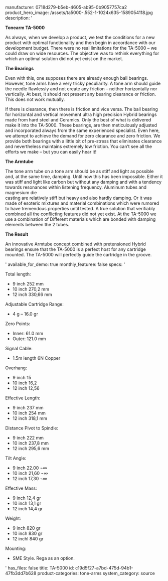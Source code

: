 manufacturer: 0718d279-b5eb-4605-ab95-0b9057757ca2
product_hero_image: /assets/ta5000-.552-1-1024x635-1589054118.jpg
description: '<p><strong>Tonearm TA-5000</strong></p><p>As always, when we develop a product, we test the conditions for a new product with optimal functionality and then begin in accordance with our development budget. There were no real limitations for the TA-5000 –&nbsp;we could draw on wide resources. The objective was to rethink everything for which an optimal solution did not yet exist on the market.</p><p><strong>The Bearings</strong></p><p>Even with this, one supposes there are already enough ball bearings. However, tone arms have a very tricky peculiarity. A tone arm should guide the needle flawlessly and not create any friction –&nbsp;neither horizontally nor vertically. At best, it should not present any bearing clearance or friction. This does not work mutually.</p><p>If there is clearance, then there is friction and vice versa. The ball bearing for horizontal and vertical movement&nbsp;ultra high precision Hybrid bearings made from hard steel and Ceramics. Only the best of what is delivered make it into the TA-5000. These bearings, are then meticulously adjusted and incorporated always from the same experienced specialist. Even here, we attempt to achieve the demand for zero clearance and zero friction. We provide both bearings with a little bit of pre-stress that eliminates clearance and nevertheless maintains extremely low friction. You can’t see all the efforts we make – but you can easily hear it!</p><p><strong>The Armtube</strong></p><p>The tone arm tube on a tone arm should be as stiff and light as possible and, at the same time, damping. Until now this has been impossible. Either it was stiff and light like carbon but without any damping and with a tendency towards resonances within listening frequency. Aluminum tubes and magnesium die<br>casting are relatively stiff but heavy and also hardly damping. Or it was made of esoteric mixtures and material combinations which were rumored to have tremendous properties until tested. A true solution&nbsp;that verifiably combined all the conflicting features did not yet exist. At the TA-5000 we use a combination of Different materials which are bonded with damping elements between the 2 tubes.</p><p><strong>The Result</strong></p><p>An innovative Armtube concept combined with pretensioned Hybrid bearings ensure that the TA-5000 is a perfect host for any cartridge mounted. The TA-5000 will perfectly guide the cartridge in the groove.</p>'
available_for_demo: true
monthly_featuree: false
specs: '<p>Total length:</p><ul><li>9 inch 252 mm</li><li>10 inch 270,2 mm</li><li>12 inch 330,66 mm</li></ul><p>Adjustable Cartridge Range:</p><ul><li>4 g – 16.0 gr</li></ul><p>Zero Points:</p><ul><li>Inner: 61.0 mm</li><li>Outer: 121.0 mm</li></ul><p>Signal Cable:</p><ul><li>1.5m length 6N Copper</li></ul><p>Overhang:</p><ul><li>9 inch 15</li><li>10 inch 16,2</li><li>12 inch 12,56</li></ul><p>Effective Length:</p><ul><li>9 inch 237 mm</li><li>10 inch 254 mm</li><li>12 inch 318,1 mm</li></ul><p>Distance Pivot to Spindle:</p><ul><li>9 inch 222 mm</li><li>10 inch 237,8 mm</li><li>12 inch 295,6 mm</li></ul><p>Tilt Angle:</p><ul><li>9 inch 22.00 ¬∞</li><li>10 inch 21,60 ¬∞</li><li>12 inch 17,30 ¬∞</li></ul><p>Effective Mass:</p><ul><li>9 inch 12,4 gr</li><li>10 inch 13,1 gr</li><li>12 inch 14,4 gr</li></ul><p>Weight:</p><ul><li>9 inch 820 gr</li><li>10 inch 830 gr</li><li>12 inchl 840 gr</li></ul><p>Mounting:</p><ul><li>SME Style. Rega as an option.</li></ul>'
has_files: false
title: TA-5000
id: c19d5f27-a7bd-475d-94b1-47fb3dd7b628
product-categories: tone-arms
system_category: source
